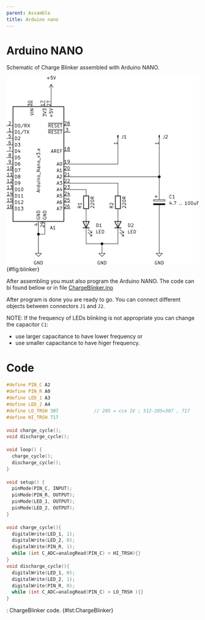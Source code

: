 ```yaml
---
parent: Assamble
title: Arduino nano
---
```


# Arduino NANO

Schematic of Charge Blinker assembled with Arduino NANO.

![Arduino NANO](./images/blinker.png){#fig:blinker}

After assembling you must also program the Arduino NANO. The code
can bi found bellow or in file [ChargeBlinker.ino](./ChargeBlinker/ChargeBlinker.ino)

After program is done you are ready to go. You can connect different objects
between connectors `J1` and `J2`.

NOTE: If the frequency of LEDs blinking is not appropriate you can change the capacitor `C1`:
- use larger capacitance to have lower frequency or
- use smaller capacitance to have higer frequency.

# Code

```cpp
#define PIN_C A2
#define PIN_R A0
#define LED_1 A3
#define LED_2 A4
#define LO_TRSH 307             // 205 = cca 1V ; 512-205=307 , 717
#define HI_TRSH 717

void charge_cycle();
void discharge_cycle();

void loop() {
  charge_cycle();
  discharge_cycle();
}

void setup() {
  pinMode(PIN_C, INPUT);
  pinMode(PIN_R, OUTPUT);
  pinMode(LED_1, OUTPUT);
  pinMode(LED_2, OUTPUT);
}

void charge_cycle(){
  digitalWrite(LED_1, 1);
  digitalWrite(LED_2, 0);
  digitalWrite(PIN_R, 1);
  while (int C_ADC=analogRead(PIN_C) < HI_TRSH){}
}
void discharge_cycle(){
  digitalWrite(LED_1, 0);
  digitalWrite(LED_2, 1);
  digitalWrite(PIN_R, 0);
  while (int C_ADC=analogRead(PIN_C) > LO_TRSH ){}
}

```
: ChargeBlinker code. {#lst:ChargeBlinker}

